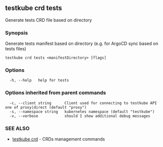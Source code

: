 ## testkube crd tests

Generate tests CRD file based on directory

### Synopsis

Generate tests manifest based on directory (e.g. for ArgoCD sync based on tests files)

```
testkube crd tests <manifestDirectory> [flags]
```

### Options

```
  -h, --help   help for tests
```

### Options inherited from parent commands

```
  -c, --client string      Client used for connecting to testkube API one of proxy|direct (default "proxy")
  -s, --namespace string   kubernetes namespace (default "testkube")
  -v, --verbose            should I show additional debug messages
```

### SEE ALSO

* [testkube crd](testkube_crd.md)	 - CRDs management commands

